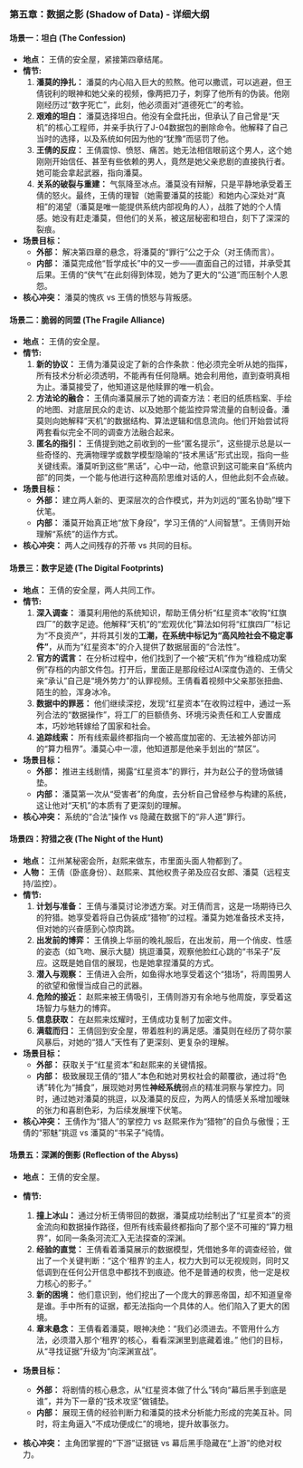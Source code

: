 ### **第五章：数据之影 (Shadow of Data) - 详细大纲**

#### **场景一：坦白 (The Confession)**

*   **地点：** 王倩的安全屋，紧接第四章结尾。
*   **情节:**
    1.  **潘莫的挣扎：** 潘莫的内心陷入巨大的煎熬。他可以撒谎，可以逃避，但王倩锐利的眼神和她父亲的视频，像两把刀子，刺穿了他所有的伪装。他刚刚经历过“数字死亡”，此刻，他必须面对“道德死亡”的考验。
    2.  **艰难的坦白：** 潘莫选择坦白。他没有全盘托出，但承认了自己曾是“天机”的核心工程师，并亲手执行了J-04数据包的删除命令。他解释了自己当时的选择，以及系统如何因为他的“犹豫”而惩罚了他。
    3.  **王倩的反应：** 王倩震惊、愤怒、痛苦。她无法相信眼前这个男人，这个她刚刚开始信任、甚至有些依赖的男人，竟然是她父亲悲剧的直接执行者。她可能会拿起武器，指向潘莫。
    4.  **关系的破裂与重建：** 气氛降至冰点。潘莫没有辩解，只是平静地承受着王倩的怒火。最终，王倩的理智（她需要潘莫的技能）和她内心深处对“真相”的渴望（潘莫是唯一能提供系统内部视角的人），战胜了她的个人情感。她没有赶走潘莫，但他们的关系，被这层秘密和坦白，刻下了深深的裂痕。
*   **场景目标：**
    *   **外部：** 解决第四章的悬念，将潘莫的“罪行”公之于众（对王倩而言）。
    *   **内部：** 潘莫完成他“哲学成长”中的又一步——直面自己的过错，并承受其后果。王倩的“侠气”在此刻得到体现，她为了更大的“公道”而压制个人恩怨。
*   **核心冲突：** 潘莫的愧疚 vs 王倩的愤怒与背叛感。

#### **场景二：脆弱的同盟 (The Fragile Alliance)**

*   **地点：** 王倩的安全屋。
*   **情节:**
    1.  **新的协议：** 王倩为潘莫设定了新的合作条款：他必须完全听从她的指挥，所有技术分析必须透明，不能再有任何隐瞒。她会利用他，直到查明真相为止。潘莫接受了，他知道这是他赎罪的唯一机会。
    2.  **方法论的融合：** 王倩向潘莫展示了她的调查方法：老旧的纸质档案、手绘的地图、对底层民众的走访、以及她那个能监控异常流量的自制设备。潘莫则向她解释“天机”的数据结构、算法逻辑和信息流向。他们开始尝试将两套看似完全不同的调查方法融合起来。
    3.  **匿名的指引：** 王倩提到她之前收到的一些“匿名提示”，这些提示总是以一些奇怪的、充满物理学或数学模型隐喻的“技术黑话”形式出现，指向一些关键线索。潘莫听到这些“黑话”，心中一动，他意识到这可能来自“系统内部”的同类，一个能与他进行这种高阶思维对话的人，但他此刻不会点破。
*   **场景目标：**
    *   **外部：** 建立两人新的、更深层次的合作模式，并为刘远的“匿名协助”埋下伏笔。
    *   **内部：** 潘莫开始真正地“放下身段”，学习王倩的“人间智慧”。王倩则开始理解“系统”的运作方式。
*   **核心冲突：** 两人之间残存的芥蒂 vs 共同的目标。

#### **场景三：数字足迹 (The Digital Footprints)**

*   **地点：** 王倩的安全屋，两人共同工作。
*   **情节:**
    1.  **深入调查：** 潘莫利用他的系统知识，帮助王倩分析“红星资本”收购“红旗四厂”的数字足迹。他解释“天机”的“宏观优化”算法如何将“红旗四厂”标记为“不良资产”，并将其引发的**工潮，在系统中标记为“高风险社会不稳定事件”**，从而为“红星资本”的介入提供了数据层面的“合法性”。
    2.  **官方的谎言：** 在分析过程中，他们找到了一个被“天机”作为“维稳成功案例”存档的内部文件包。打开后，里面正是那段经过AI深度伪造的、王倩父亲“承认”自己是“境外势力”的认罪视频。王倩看着视频中父亲那张扭曲、陌生的脸，浑身冰冷。
    3.  **数据中的罪恶：** 他们继续深挖，发现“红星资本”在收购过程中，通过一系列合法的“数据操作”，将工厂的巨额债务、环境污染责任和工人安置成本，巧妙地转嫁给了国家和社会。
    4.  **追踪线索：** 所有线索最终都指向一个被高度加密的、无法被外部访问的“算力租界”。潘莫心中一凛，他知道那是他亲手划出的“禁区”。
*   **场景目标：**
    *   **外部：** 推进主线剧情，揭露“红星资本”的罪行，并为赵公子的登场做铺垫。
    *   **内部：** 潘莫第一次从“受害者”的角度，去分析自己曾经参与构建的系统，这让他对“天机”的本质有了更深刻的理解。
*   **核心冲突：** 系统的“合法”操作 vs 隐藏在数据下的“非人道”罪行。

#### **场景四：狩猎之夜 (The Night of the Hunt)**

*   **地点：** 江州某秘密会所，赵熙来做东，市里面头面人物都到了。
*   **人物：** 王倩（卧底身份）、赵熙来、其他权贵子弟及应召女郎、潘莫（远程支持/监控）。
*   **情节:**
    1.  **计划与准备：** 王倩与潘莫讨论渗透方案。对王倩而言，这是一场期待已久的狩猎。她享受着将自己伪装成“猎物”的过程。潘莫为她准备技术支持，但对她的兴奋感到心惊肉跳。
    2.  **出发前的博弈：** 王倩换上华丽的晚礼服后，在出发前，用一个俏皮、性感的姿态（如飞吻、展示大腿）挑逗潘莫，观察他脸红心跳的“书呆子”反应。这既是她自信的展现，也是她拿捏潘莫的方式。
    3.  **潜入与观察：** 王倩进入会所，如鱼得水地享受着这个“猎场”，将周围男人的欲望和傲慢当成自己的武器。
    4.  **危险的接近：** 赵熙来被王倩吸引，王倩则游刃有余地与他周旋，享受着这场智力与魅力的博弈。
    5.  **信息获取：** 在赵熙来炫耀时，王倩成功复制了加密文件。
    6.  **满载而归：** 王倩回到安全屋，带着胜利的满足感。潘莫则在经历了荷尔蒙风暴后，对她的“猎人”天性有了更深刻、更复杂的理解。
*   **场景目标：**
    *   **外部：** 获取关于“红星资本”和赵熙来的关键情报。
    *   **内部：** 极致展现王倩的“猎人”本色和她对男权社会的颠覆欲，通过将“色诱”转化为“捕食”，展现她对男性**神经系统**弱点的精准洞察与掌控力。同时，通过她对潘莫的挑逗，以及潘莫的反应，为两人的情感关系增加暧昧的张力和喜剧色彩，为后续发展埋下伏笔。
*   **核心冲突：** 王倩作为“猎人”的掌控力 vs 赵熙来作为“猎物”的自负与傲慢；王倩的“邪魅”挑逗 vs 潘莫的“书呆子”纯情。

#### **场景五：深渊的倒影 (Reflection of the Abyss)**

*   **地点：** 王倩的安全屋。
*   **情节:**
    1.  **撞上冰山：** 通过分析王倩带回的数据，潘莫成功绘制出了“红星资本”的资金流向和数据操作路径，但所有线索最终都指向了那个坚不可摧的“算力租界”，如同一条条河流汇入无法探查的深渊。
    2.  **经验的直觉：** 王倩看着潘莫展示的数据模型，凭借她多年的调查经验，做出了一个关键判断：“这个‘租界’的主人，权力大到可以无视规则，同时又低调到在任何公开信息中都找不到痕迹。他不是普通的权贵，他一定是权力核心的影子。”
    3.  **新的困境：** 他们意识到，他们挖出了一个庞大的罪恶帝国，却不知道皇帝是谁。手中所有的证据，都无法指向一个具体的人。他们陷入了更大的困境。
    4.  **章末悬念：** 王倩看着潘莫，眼神决绝：“我们必须进去。不管用什么方法，必须潜入那个‘租界’的核心，看看深渊里到底藏着谁。” 他们的目标，从“寻找证据”升级为“向深渊宣战”。

*   **场景目标：**
    *   **外部：** 将剧情的核心悬念，从“红星资本做了什么”转向“幕后黑手到底是谁”，并为下一章的“技术攻坚”做铺垫。
    *   **内部：** 展现王倩的经验判断力和潘莫的技术分析能力形成的完美互补。同时，将主角逼入“不成功便成仁”的境地，提升故事张力。
*   **核心冲突：** 主角团掌握的“下游”证据链 vs 幕后黑手隐藏在“上游”的绝对权力。